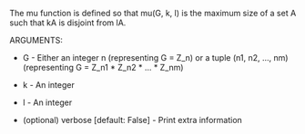 The mu function is defined so that mu(G, k, l) is the maximum size of a set A such that kA is disjoint from lA.

ARGUMENTS:

* G - Either an integer n (representing G = Z_n) or a tuple (n1, n2, ..., nm) (representing G = Z_n1 * Z_n2 * ... * Z_nm)

* k - An integer

* l - An integer

* (optional) verbose [default: False] - Print extra information
